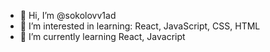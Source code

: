 - 👋 Hi, I’m @sokolovv1ad
- 👀 I’m interested in learning: React, JavaScript, CSS, HTML
- 🌱 I’m currently learning React, Javacript
<!---
sokolovv1ad/sokolovv1ad is a ✨ special ✨ repository because its `README.md` (this file) appears on your GitHub profile.
You can click the Preview link to take a look at your changes.
--->
